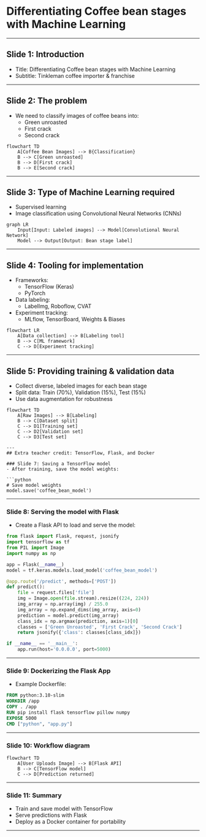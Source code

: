 # Differentiating Coffee bean stages with Machine Learning

---
## Slide 1: Introduction
- Title: Differentiating Coffee bean stages with Machine Learning
- Subtitle: Tinkleman coffee importer & franchise

---
## Slide 2: The problem
- We need to classify images of coffee beans into:
  - Green unroasted
  - First crack
  - Second crack

```mermaid
flowchart TD
    A[Coffee Bean Images] --> B{Classification}
    B --> C[Green unroasted]
    B --> D[First crack]
    B --> E[Second crack]
```

---
## Slide 3: Type of Machine Learning required
- Supervised learning
- Image classification using Convolutional Neural Networks (CNNs)

```mermaid
graph LR
    Input[Input: Labeled images] --> Model[Convolutional Neural Network]
    Model --> Output[Output: Bean stage label]
```

---
## Slide 4: Tooling for implementation
- Frameworks:
  - TensorFlow (Keras)
  - PyTorch
- Data labeling:
  - LabelImg, Roboflow, CVAT
- Experiment tracking:
  - MLflow, TensorBoard, Weights & Biases

```mermaid
flowchart LR
    A[Data collection] --> B[Labeling tool]
    B --> C[ML framework]
    C --> D[Experiment tracking]
```

---
## Slide 5: Providing training & validation data
- Collect diverse, labeled images for each bean stage
- Split data: Train (70%), Validation (15%), Test (15%)
- Use data augmentation for robustness

```mermaid
flowchart TD
    A[Raw Images] --> B[Labeling]
    B --> C[Dataset split]
    C --> D1[Training set]
    C --> D2[Validation set]
    C --> D3[Test set]

---
## Extra teacher credit: TensorFlow, Flask, and Docker

### Slide 7: Saving a TensorFlow model
- After training, save the model weights:

```python
# Save model weights
model.save('coffee_bean_model')
```

---
### Slide 8: Serving the model with Flask
- Create a Flask API to load and serve the model:

```python
from flask import Flask, request, jsonify
import tensorflow as tf
from PIL import Image
import numpy as np

app = Flask(__name__)
model = tf.keras.models.load_model('coffee_bean_model')

@app.route('/predict', methods=['POST'])
def predict():
    file = request.files['file']
    img = Image.open(file.stream).resize((224, 224))
    img_array = np.array(img) / 255.0
    img_array = np.expand_dims(img_array, axis=0)
    prediction = model.predict(img_array)
    class_idx = np.argmax(prediction, axis=1)[0]
    classes = ['Green Unroasted', 'First Crack', 'Second Crack']
    return jsonify({'class': classes[class_idx]})

if __name__ == '__main__':
    app.run(host='0.0.0.0', port=5000)
```

---
### Slide 9: Dockerizing the Flask App
- Example Dockerfile:

```dockerfile
FROM python:3.10-slim
WORKDIR /app
COPY . /app
RUN pip install flask tensorflow pillow numpy
EXPOSE 5000
CMD ["python", "app.py"]
```

---
### Slide 10: Workflow diagram

```mermaid
flowchart TD
    A[User Uploads Image] --> B[Flask API]
    B --> C[TensorFlow model]
    C --> D[Prediction returned]
```

---
### Slide 11: Summary
- Train and save model with TensorFlow
- Serve predictions with Flask
- Deploy as a Docker container for portability

---
